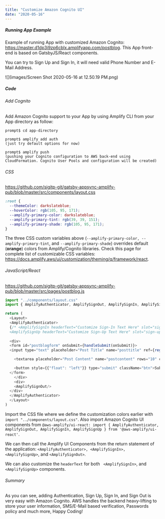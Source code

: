```yaml
---
title: "Customize Amazon Cognito UI"
date: "2020-05-16"
---
```


##### Running App Example

Example of running App with customized Amazon Cognito: https://master.d1dp3i9zp6cblx.amplifyapp.com/postblog. This App front-end is based on GatsbyJS/React components. 

You can try to Sign Up and Sign In, it will need valid Phone Number and E-Mail Address. 

![](images/Screen Shot 2020-05-16 at 12.50.19 PM.png)



##### Code

###### Add Cognito

Add Amazon Cognito support to your App by using Amplify CLI from your App directory as follow:

```shell
prompt$ cd app-directory

prompt$ amplify add auth 
(just try default options for now)

prompt$ amplify push 
(pushing your Cognito configuration to AWS back-end using CloudFormation. Cognito User Pools and configuration will be created)
```

###### CSS

https://github.com/sigitp-git/gatsby-appsync-amplify-pub/blob/master/src/components/layout.css 

```css
:root {
  --themeColor: darkslateblue;
  --hoverColor: rgb(105, 95, 171); 
  --amplify-primary-color: darkslateblue;
  --amplify-primary-tint: rgb(39, 39, 151); 
  --amplify-primary-shade: rgb(105, 95, 171);
}
```

The three CSS custom variables above (`--amplify-primary-color, --amplify-primary-tint`, and `--amplify-primary-shade`) overrides default (**orange**) colors from Amplify/Cognito libraries. Check this page for complete list of customizable CSS variables: https://docs.amplify.aws/ui/customization/theming/q/framework/react. 



###### JavaScript/React

https://github.com/sigitp-git/gatsby-appsync-amplify-pub/blob/master/src/pages/postblog.js

```javascript
import "../components/layout.css"
import { AmplifyAuthenticator, AmplifySignOut, AmplifySignIn, AmplifySignUp } from '@aws-amplify/ui-react'

return (
  <Layout>
  <AmplifyAuthenticator>
  {/* <AmplifySignIn headerText="Customize Sign-In Text Here" slot="sign-in" />
  <AmplifySignUp headerText="Customize Sign-Up Text Here" slot="sign-up" /> */}
  
  <div>
  <form id="postblogform" onSubmit={handleSubmit(onSubmit)}>
  <input type="text" placeholder="Post Title" name="posttitle" ref={register({required: "POST TITLE REQUIRED", minLength: {value: 5, message: "TOO SHORT"}})}/><br/>{errors.posttitle && <p>{errors.posttitle.message}</p>}

	<textarea placeholder="Post Content" name="postcontent" rows="10" cols="100" ref={register({required: "POST CONTENT REQUIRED", minLength: {value: 10, message: "TOO SHORT"}})}/> <br/>{errors.postcontent && <p>{errors.postcontent.message}</p>}

	<button style={{"float": "left"}} type="submit" className="btn">Submit <MdSend className="btn-icon"/></button><br/>
  </form>
	</div>
	<div>
  	<AmplifySignOut/>
  </div>
  </AmplifyAuthenticator>
  </Layout>
)
```

Import the CSS file where we define the customization colors earlier with `import "../components/layout.css"`. Also import Amazon Cognito UI components from `@aws-amplify/ui-react: import { AmplifyAuthenticator, AmplifySignOut, AmplifySignIn, AmplifySignUp } from '@aws-amplify/ui-react'`.

We can then call the Amplify UI Components from the return statement of the application: `<AmplifyAuthenticator>, <AmplifySignIn>, <AmplifySignUp>`, and `<AmplifySignOut>`. 

We can also customize the `headerText` for both ` <AmplifySignIn>`, and `<AmplifySignUp>` components.

###### Summary

As you can see, adding Authentication, Sign Up, Sign In, and Sign Out is very easy with Amazon Cognito. AWS handles the backend heavy-lifting to store your user information, SMS/E-Mail based verification, Passwords policy and much more, Happy Coding!